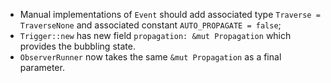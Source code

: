 - Manual implementations of `Event` should add associated type `Traverse = TraverseNone` and associated constant `AUTO_PROPAGATE = false`;
- `Trigger::new` has new field `propagation: &mut Propagation` which provides the bubbling state.
- `ObserverRunner` now takes the same `&mut Propagation` as a final parameter.
